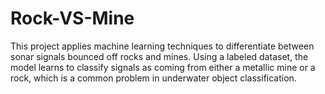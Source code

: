 # Rock-VS-Mine
This project applies machine learning techniques to differentiate between sonar signals bounced off rocks and mines. Using a labeled dataset, the model learns to classify signals as coming from either a metallic mine or a rock, which is a common problem in underwater object classification.
